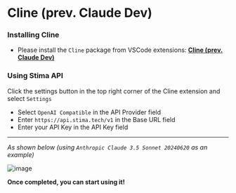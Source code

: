 # Cline (prev. Claude Dev)
### Installing Cline
- Please install the `Cline` package from VSCode extensions: [**Cline (prev. Claude Dev)**](https://marketplace.visualstudio.com/items?itemName=saoudrizwan.claude-dev)

### Using Stima API
Click the settings button in the top right corner of the Cline extension and select `Settings`
- Select `OpenAI Compatible` in the API Provider field
- Enter `https://api.stima.tech/v1` in the Base URL field
- Enter your API Key in the API Key field
---
*As shown below (using `Anthropic Claude 3.5 Sonnet 20240620` as an example)*

![image](https://raw.githubusercontent.com/Stima-Tech/documentation/refs/heads/main/static/img/cline.png)

**Once completed, you can start using it!** 